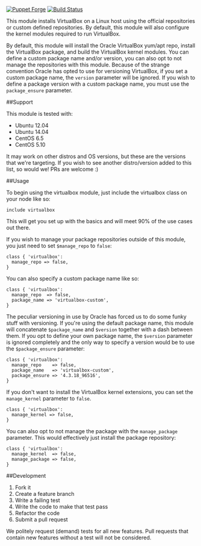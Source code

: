 [![Puppet Forge](http://img.shields.io/puppetforge/v/danzilio/virtualbox.svg)](https://forge.puppetlabs.com/danzilio/virtualbox) [![Build Status](https://travis-ci.org/danzilio/danzilio-virtualbox.svg)](https://travis-ci.org/danzilio/danzilio-virtualbox)

This module installs VirtualBox on a Linux host using the official repositories or custom defined repositories. By default, this module will also configure the kernel modules required to run VirtualBox.

By default, this module will install the Oracle VirtualBox yum/apt repo, install the VirtualBox package, and build the VirtualBox kernel modules. You can define a custom package name and/or version, you can also opt to not manage the repositories with this module. Because of the strange convention Oracle has opted to use for versioning VirtualBox, if you set a custom package name, the `version` parameter will be ignored. If you wish to define a package version with a custom package name, you must use the `package_ensure` parameter.

##Support

This module is tested with:

- Ubuntu 12.04
- Ubuntu 14.04
- CentOS 6.5
- CentOS 5.10

It may work on other distros and OS versions, but these are the versions that we're targeting. If you wish to see another distro/version added to this list, so would we! PRs are welcome :)

##Usage

To begin using the virtualbox module, just include the virtualbox class on your node like so:

	include virtualbox

This will get you set up with the basics and will meet 90% of the use cases out there.

If you wish to manage your package repositories outside of this module, you just need to set `$manage_repo` to `false`:

	class { 'virtualbox':
	  manage_repo => false,
	}

You can also specify a custom package name like so:

	class { 'virtualbox':
	  manage_repo  => false,
	  package_name => 'virtualbox-custom',
	}

The peculiar versioning in use by Oracle has forced us to do some funky stuff with versioning. If you're using the default package name, this module will concatenate `$package_name` and `$version` together with a dash between them. If you opt to define your own package name, the `$version` parameter is ignored completely and the only way to specify a version would be to use the `$package_ensure` parameter:

	class { 'virtualbox':
	  manage_repo    => false,
	  package_name   => 'virtualbox-custom',
	  package_ensure => '4.3.18_96516',
	}

If you don't want to install the VirtualBox kernel extensions, you can set the `manage_kernel` parameter to `false`.

	class { 'virtualbox':
	  manage_kernel => false,
	}

You can also opt to not manage the package with the `manage_package` parameter. This would effectively just install the package repository:

	class { 'virtualbox':
	  manage_kernel  => false,
	  manage_package => false,
	}

##Development

1. Fork it
2. Create a feature branch
3. Write a failing test
4. Write the code to make that test pass
5. Refactor the code
6. Submit a pull request

We politely request (demand) tests for all new features. Pull requests that contain new features without a test will not be considered.
